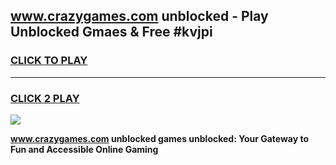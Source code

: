 
## www.crazygames.com unblocked - Play Unblocked Gmaes & Free #kvjpi
<h3>
<a href="https://news.freeplayer.one?title=www.crazygames.com_unblocked&ref=26F">CLICK TO PLAY</a></h3>
<hr>

<h3>
<a href="https://news.freeplayer.one?title=www.crazygames.com_unblocked&ref=26F">CLICK 2 PLAY</a>
  
</h3>

<a href="https://news.freeplayer.one?title=www.crazygames.com_unblocked&ref=26F/"><img src="https://clearcache.store/games.png"></a>


**www.crazygames.com unblocked games unblocked: Your Gateway to Fun and Accessible Online Gaming**
